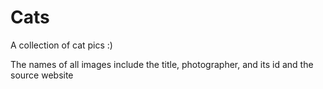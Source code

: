 # Cats

A collection of cat pics :)

The names of all images include the title, photographer, and its id and the source website
